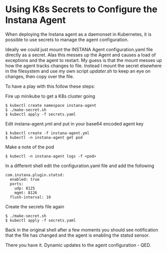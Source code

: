 # Using K8s Secrets to Configure the Instana Agent

When deploying the Instana agent as a daemonset in Kubernetes, it is possible to use secrets to manage the agent configuration.

Ideally we could just mount the INSTANA Agent configuration.yaml file directly as a secret. Alas this messes up the Agent and causes a load of exceptions and the agent to restart. My guess is that the mount messes up how the agent tracks changes to file. Instead I mount the secret elsewhere in the filesystem and use my own script *updater.sh* to keep an eye on changes, then copy over the file.

To have a play with this follow these steps:

Fire up minikube to get a K8s cluster going

    $ kubectl create namespace instana-agent
    $ ./make-secret.sh
    $ kubectl apply -f secrets.yaml

Edit instana-agent.yml and put in your base64 encoded agent key

    $ kubectl create -f instana-agent.yml
    $ kubectl -n instana-agent get pod

Make a note of the pod

    $ kubectl -n instana-agent logs -f <pod>

In a different shell edit the configuration.yaml file and add the following

    com.instana.plugin.statsd:
      enabled: true
      ports:
        udp: 8125
        mgmt: 8126
      flush-interval: 10

Create the secrets file again

    $ ./make-secret.sh
    $ kubectl apply -f secrets.yaml

Back in the original shell after a few moments you should see notification that the file has changed and the agent is enabling the statsd sensor.

There you have it. Dynamic updates to the agent configuration - QED.